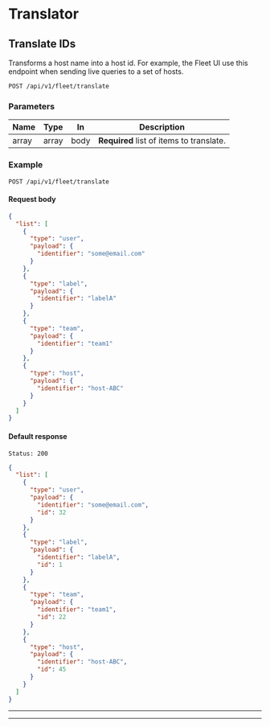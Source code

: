 # Translator

## Translate IDs

Transforms a host name into a host id. For example, the Fleet UI use this endpoint when sending live queries to a set of hosts.

`POST /api/v1/fleet/translate`

### Parameters

| Name  | Type  | In   | Description                              |
| ----- | ----- | ---- | ---------------------------------------- |
| array | array | body | **Required** list of items to translate. |

### Example

`POST /api/v1/fleet/translate`

#### Request body

```json
{
  "list": [
    {
      "type": "user",
      "payload": {
        "identifier": "some@email.com"
      }
    },
    {
      "type": "label",
      "payload": {
        "identifier": "labelA"
      }
    },
    {
      "type": "team",
      "payload": {
        "identifier": "team1"
      }
    },
    {
      "type": "host",
      "payload": {
        "identifier": "host-ABC"
      }
    }
  ]
}
```

#### Default response

`Status: 200`

```json
{
  "list": [
    {
      "type": "user",
      "payload": {
        "identifier": "some@email.com",
        "id": 32
      }
    },
    {
      "type": "label",
      "payload": {
        "identifier": "labelA",
        "id": 1
      }
    },
    {
      "type": "team",
      "payload": {
        "identifier": "team1",
        "id": 22
      }
    },
    {
      "type": "host",
      "payload": {
        "identifier": "host-ABC",
        "id": 45
      }
    }
  ]
}
```
---

---

<meta name="description" value="Documentation for Fleet's translator REST API endpoints.">
<meta name="pageOrderInSection" value="175">